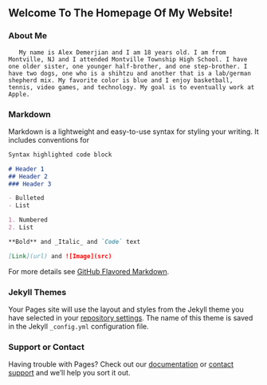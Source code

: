 ## Welcome To The Homepage Of My Website!

### About Me

       My name is Alex Demerjian and I am 18 years old. I am from Montville, NJ and I attended Montville Township High School. I have one older sister, one younger half-brother, and one step-brother. I have two dogs, one who is a shihtzu and another that is a lab/german shepherd mix. My favorite color is blue and I enjoy basketball, tennis, video games, and technology. My goal is to eventually work at Apple.

### Markdown

Markdown is a lightweight and easy-to-use syntax for styling your writing. It includes conventions for

```markdown
Syntax highlighted code block

# Header 1
## Header 2
### Header 3

- Bulleted
- List

1. Numbered
2. List

**Bold** and _Italic_ and `Code` text

[Link](url) and ![Image](src)
```

For more details see [GitHub Flavored Markdown](https://guides.github.com/features/mastering-markdown/).

### Jekyll Themes

Your Pages site will use the layout and styles from the Jekyll theme you have selected in your [repository settings](https://github.com/ajd4814/ajd4814.github.io/settings). The name of this theme is saved in the Jekyll `_config.yml` configuration file.

### Support or Contact

Having trouble with Pages? Check out our [documentation](https://docs.github.com/categories/github-pages-basics/) or [contact support](https://github.com/contact) and we’ll help you sort it out.
